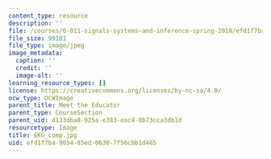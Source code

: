 ```yaml
---
content_type: resource
description: ''
file: /courses/6-011-signals-systems-and-inference-spring-2018/efd1f7ba965485ed06307f56cbb1d485_EKG_comp.jpg
file_size: 99101
file_type: image/jpeg
image_metadata:
  caption: ''
  credit: ''
  image-alt: ''
learning_resource_types: []
license: https://creativecommons.org/licenses/by-nc-sa/4.0/
ocw_type: OCWImage
parent_title: Meet the Educator
parent_type: CourseSection
parent_uid: d133dba8-925a-e383-eac4-0b73cca3db1d
resourcetype: Image
title: EKG_comp.jpg
uid: efd1f7ba-9654-85ed-0630-7f56cbb1d485
---
```

